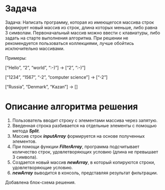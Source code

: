 # Задача
Задача: Написать программу, которая из имеющегося массива строк формирует новый массив из строк, длина которых меньше, либо равна 3 символам. Первоначальный массив можно ввести с клавиатуры, либо задать на старте выполнения алгоритма. При решении не рекомендуется пользоваться коллекциями, лучше обойтись исключительно массивами.

Примеры:

[“Hello”, “2”, “world”, “:-)”] → [“2”, “:-)”]

[“1234”, “1567”, “-2”, “computer science”] → [“-2”]

[“Russia”, “Denmark”, “Kazan”] → []

# Описание алгоритма решения
1. Пользователь вводит строку с элементами массива через запятую.
2. Введенная строка разбивается на отдельные элементы с помощью метода __*Split*__.
3. Массив строк __*inputArray*__ формируется на основе полученных элементов.
4. При помощи функции __*FilterArray*__, программа подсчитывает количество строк, удовлетворяющих условию (длина не превышает 3 символа).
5. Создается новый массив __*newArray*__, в который копируются строки, удовлетворяющие условию.
6. __*newArray*__ выводится в консоль, представляя результат фильтрации.

Добавлена блок-схема решения. 